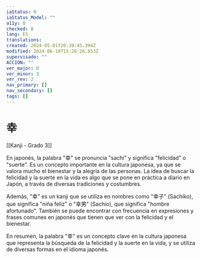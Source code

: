 ```yaml
---
iaStatus: 0
iaStatus_Model: ""
a11y: 0
checked: 0
lang: ES
translations: 
created: 2024-05-01T20:39:45.394Z
modified: 2024-06-10T15:26:26.053Z
supervisado: ""
ACCION: ""
ver_major: 0
ver_minor: 3
ver_rev: 2
nav_primary: []
nav_secondary: []
tags: []
---
```

# 幸

[[Kanji - Grado 3]]

En japonés, la palabra "幸" se pronuncia "sachi" y significa "felicidad" o "suerte". Es un concepto importante en la cultura japonesa, ya que se valora mucho el bienestar y la alegría de las personas. La idea de buscar la felicidad y la suerte en la vida es algo que se pone en práctica a diario en Japón, a través de diversas tradiciones y costumbres.

Además, "幸" es un kanji que se utiliza en nombres como "幸子" (Sachiko), que significa "niña feliz" o "幸男" (Sachio), que significa "hombre afortunado". También se puede encontrar con frecuencia en expresiones y frases comunes en japonés que tienen que ver con la felicidad y el bienestar.

En resumen, la palabra "幸" es un concepto clave en la cultura japonesa que representa la búsqueda de la felicidad y la suerte en la vida, y se utiliza de diversas formas en el idioma japonés.
